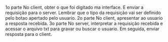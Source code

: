 1o parte
  No client, obter o que foi digitado ma interface. E enviar a requisição para o server. Lembrar que o tipo da requisição vai ser definido pelo botao apertado pelo usuario.
2o parte
  No client, apresentar ao usuario a resposta recebida. 
3o parte
  No server, interpretar a requisição recebida e acessar o arquivo txt para gravar ou buscar o usuario. Em seguida, enviar resposta para o client.
